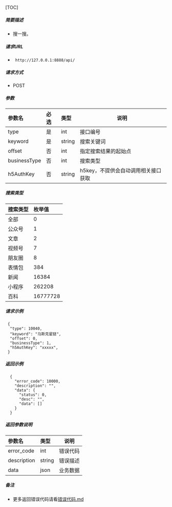 

[TOC]
    
##### 简要描述

- 搜一搜。

##### 请求URL
- ` http://127.0.0.1:8888/api/`
  
##### 请求方式
- POST 

##### 参数

| 参数名          | 必选 | 类型     | 说明                   |   
|:-------------|:---|:-------|----------------------|   
| type         | 是  | int    | 接口编号                 |   
| keyword      | 是  | string | 搜索关键词                |   
| offset       | 否  | int    | 指定搜索结果的起始点           |   
| businessType | 否  | int    | 搜索类型                 |   
| h5AuthKey    | 否  | string | h5key，不提供会自动调用相关接口获取 |   

##### 搜索类型

| 搜索类型 | 枚举值      |   
|:-----|:---------|   
| 全部   | 0        |   
| 公众号  | 1        |   
| 文章   | 2        |   
| 视频号  | 7        |   
| 朋友圈  | 8        |   
| 表情包  | 384      |   
| 新闻   | 16384    |   
| 小程序  | 262208   |   
| 百科   | 16777728 |   

##### 请求示例

```
 {
  "type": 10040,
  "keyword": "马斯克星链",
  "offset": 0,
  "businessType": 1,
  "h5AuthKey": "xxxxx",
 } 
```

##### 返回示例 

``` 
  {
    "error_code": 10000,
    "description": "",
    "data": {
      "status": 0,
      "desc": "",
      "data": []
    }
  }
```

##### 返回参数说明 

| 参数名         | 类型     | 说明   |   
|:------------|:-------|------|   
| error_code  | int    | 错误代码 |   
| description | string | 错误描述 |   
| data        | json   | 业务数据 |   

##### 备注 

- 更多返回错误代码请看[错误代码.md](../错误代码.md)







